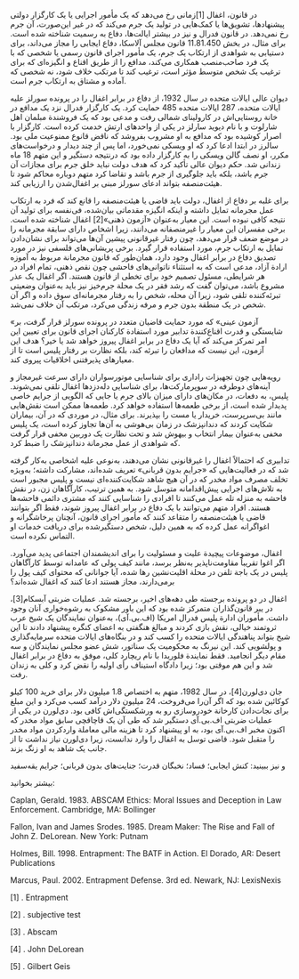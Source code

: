   در قانون، اغفال [1]زمانی رخ می‌دهد که یک مأمور اجرایی یا یک کارگزار دولتی پیشنهادها، تشویق‌ها یا کمک‌هایی در تولید یک جرم می‌کند که در غیر این‌صورت، آن جرم رخ نمی‌دهد. در قانون فدرال و نیز در بیشتر ایالت‌ها، دفاع به رسمیت شناخته شده است. برای مثال، در بخش 11.81.450 قانون مجلس آلاسکا، دفاع ایجابی را مجاز می‌داند، برای دستیابی به شواهدی از ارتکاب یک جرم، یک مأمور اجرای قانون رسمی یا شخصی که با یک فرد صاحب‌منصب همکاری می‌کند، مدافع را از طریق اقناع و انگیزه‌ای که برای ترغیب یک شخص متوسط مؤثر است، ترغیب کند تا مرتکب خلاف شود، نه شخصی که آماده و مشتاق به ارتکاب جرم است.

دیوان عالی ایالات متحده در سال 1932، از دفاع در برابر اغفال را در پرونده سورلز علیه ایالات متحده، 287 ایالات متحده 485 حمایت کرد. یک کارگزار فدرال نزد یک مدافع در خانة روستایی‌اش در کارولینای شمالی رفت و مدعی بود که یک فروشندة مبلمان اهل شارلوت و با نام دیوید سارلز در یکی از واحدهای ارتش خدمت کرده است. کارگزار با اصرار کوشیده بود که مدافع به او مشروب بفروشد که ناقض قانوع ممنوعیت ملی بود. سالرز در ابتدا ادعا کرد که او ویسکی نمی‌خورد، اما پس از چند دیدار و درخواست‌های مکرر، او نصف گالن ویسکی را به کارگزار داده بود که درنتیجه دستگیر و این متهم 18 ماه زندانی شد. حکم دیوان عالی تأکید کرد که هدف دولت نباید خلق جرم برای مجازات آن جرم باشد، بلکه باید جلوگیری از جرم باشد و تقاضا کرد متهم دوباره محاکم شود تا هیئت‌منصفه بتواند ادعای سورلز مبنی بر اغفال‌شدن را ارزیابی کند.

 برای غلبه بر دفاع از اغفال، دولت باید قاضی یا هیئت‌منصفه را قانع کند که فرد به ارتکاب عمل مجرمانه تمایل داشته و اینکه انگیزه مقدماتی بیان‌شده، فی‌نفسه برای تولید آن نتیجه کافی نبوده است. این معیار به‌عنوان «آزمون ذهنی»[2] اغفال شناخته شده است. برخی مفسران این معیار را غیرمنصفانه می‌دانند، زیرا اشخاص دارای سابقة مجرمانه را در موضع ضعف قرار می‌دهد، چون رفتار غیرقانونی پیشین آن‌ها می‌تواند برای نشان‌دادن تمایل به ارتکاب جرم، مورد استفاده قرار گیرد. برخی پریشانی‌های فلسفی نیز در مورد تصدیق دفاع در برابر اغفال وجود دارد، همان‌طور که قانون مجرمانة مربوط به آموزه ارادة آزاد، مدعی است که به استثناء ناتوانی‌های فاحشی چون نقص ذهنی، تمام افراد در هر شرایطی، مسئول تصمیم خود برای تخطی از قانون هستند. اگر اغفال یک عذر مشروع باشد، می‌توان گفت که رشد فقر در یک محلة جرم‌خیز نیز باید به‌‌عنوان وضعیتی تبرئه‌کننده تلقی شود، زیرا آن محله، شخص را به رفتار مجرمانه‌ای سوق‌ داده و اگر آن شخص در یک منطقة بدون جرم و مرفه زندگی می‌کرد، مرتکب آن خلاف نمی‌شد.

 «آزمون عینی» که مورد حمایت قاضیان متعدد در پرونده سورلز قرار گرفت، بر شایستگی و قدرت اقناع‌کنندة تدابیر مورد استفادة کارکنان اجرای قانون برای تعیین این امر تمرکز می‌کند که آیا یک دفاع در برابر اغفال پیروز خواهد شد یا خیر؟ هدف این آزمون، این نیست که مدافعان را تبرئه کند، بلکه نظارت بر رفتار پلیس است تا از معیارهای پذیرفتنی اخلاقیات پیروی کند.

رویه‌هایی چون تجهیزات راداری برای شناسایی موتورسواران دارای سرعت غیرمجاز و آینه‌های دوطرفه در سوپرمارکت‌ها، برای شناسایی دله‌دزدها اغفال تلقی نمی‌شوند. پلیس، به دفعات، در مکان‌های دارای میزان بالای جرم یا جایی که الگویی از جرایم خاصی پدیدار شده است، از برخی طعمه‌ها استفاده خواهد کرد. طعمه‌ها ممکن است نقش‌هایی مانند بی‌سرپرست، خریدار یا مست را بپذیرند. برای مثال، در موردی که در آن، بیماران شکایت کردند که دندانپزشک در زمان بی‌هوشی به آن‌ها تجاوز کرده است، یک پلیس مخفی به‌‌عنوان بیمار انتخاب و بیهوش‌ شد و تحت نظارت یک دوربین مخفی قرار گرفت که شواهدی از عمل مجرمانة دندانپزشک را ضبط کرد.

تدابیری که احتمالاً اغفال را غیرقانونی نشان می‌دهند، به‌نوعی علیه اشخاصی به‌کار گرفته شد که در فعالیت‌هایی که «جرایم بدون قربانی» تعریف شده‌اند، مشارکت داشته؛ به‌ویژه تخلف مصرف مواد مخدر که در آن هیچ شاهد شکایت‌کننده‌ای نیست و پلیس مجبور است به تلاش‌های اجرایی پیش‌اقدامانه متوسل شود. به همین ترتیب، کارآگاهان زن، در نقش فاحشه به منزله تله عمل می‌کنند تا افرادی را شناسایی کنند که مشتری دائمی فاحشه‌ها هستند. افراد متهم می‌توانند با یک دفاع در برابر اغفال پیروز شوند، فقط اگر بتوانند قاضی یا هیئت‌منصفه را متقاعد کنند که مأمور اجرای قانون، آنچنان پرخاشگرانه و اغواگرانه عمل کرده که به همین دلیل، شخص دستگیرشده برای دریافت خدمات او التماس نکرده است.

اغفال، موضوعات پیچیدة علیت و مسئولیت را برای اندیشمندان اجتماعی پدید می‌آورد. اگر اغوا تقریباً مقاومت‌ناپذیر به‌نظر برسد، مانند کیف پولی که عامدانه توسط کارآگاهان پلیس در یک باجة تلفن در محلة اقلیت‌نشین رها شده، آیا جوانانی که محتوای کیف پول را برمی‌دارند، مجاز هستند ادعا کنند که اغفال شده‌اند؟

 اغفال در دو پرونده برجسته طی دهه‌های اخیر، برجسته شد. عملیات ضربتی آبسکام[3]، در یبر قانون‌گذاران متمرکز شده بود که این باور مشکوک به رشوه‌خواری آنان وجود داشت. مأموران ادارة پلیس فدرال امریکا (اف.بی.‌آی)، به‌عنوان نمایندگان یک شیخ عرب ثروتمند خیالی، نقش بازی کردند و مبالغ هنگفتی به اعضای کنگره پیشنهاد دادند تا این شیخ بتواند پناهندگی ایالات متحده را کسب کند و در بنگاه‌های ایالات متحده سرمایه‌گذاری و پولشویی کند. این نیرنگ به محکومیت یک سناتور، شش عضو مجلس نمایندگان و سه مقام دیگر انجامید. فقط نمایندة فلوریدا با نام ریچارد کلی، موفق به دفاع در برابر اغفال شد و این هم موقتی بود؛ زیرا دادگاه استیناف رأی اولیه را نقض کرد و کلی به زندان رفت.

 جان دی‌لورن[4]، در سال 1982، متهم به اختصاص 1.8 میلیون دلار برای خرید 100 کیلو کوکائین شده بود که اگر آن‌را می‌فروخت، 24 میلیون دلار درآمد کسب می‌کرد و این مبلغ برای نجات‌دادن کارخانة خودروسازی رو به ورشکستگی‌اش کافی بود. دی‌لورن در یکی از عملیات ضربتی اف.بی.‌آی دستگیر شد که طی آن یک قاچاقچی سابق مواد مخدر که اکنون مخبر اف.بی.آی بود، به او پیشنهاد کرد تا هزینه مالی معاملة واردکردن مواد مخدر را متقبل شود. قاضی توسل به اغفال را وارد ندانست، زیرا دی‌لورن نیاز نداشت تا از جانب یک شاهد به او زنگ بزند.

و نیز ببینید: کنش ایجابی؛ فساد؛ نخبگان قدرت؛ جنایت‌های بدون قربانی؛ جرایم یقه‌سفید

بیشتر بخوانید:

Caplan, Gerald. 1983. ABSCAM Ethics: Moral Issues and Deception in Law Enforcement. Cambridge, MA: Bollinger

Fallon, Ivan and James Srodes. 1985. Dream Maker: The Rise and Fall of John Z. DeLorean. New York: Putnam

Holmes, Bill. 1998. Entrapment: The BATF in Action. El Dorado, AR: Desert Publications

 Marcus, Paul. 2002. Entrapment Defense. 3rd ed. Newark, NJ: LexisNexis 

 [1] . Entrapment

 [2] . subjective test

 [3] . Abscam

 [4] . John DeLorean

 [5] . Gilbert Geis

 

 

 

 